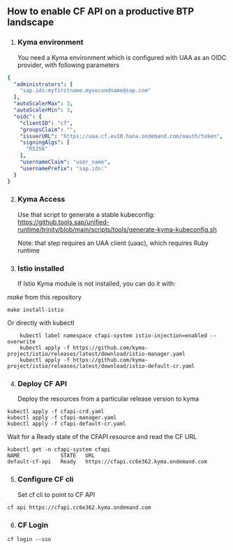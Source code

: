 ## How to enable CF API on a productive BTP landscape


1. ### Kyma environment ###

    You need a Kyma environment which is configured with UAA as an OIDC provider, with following parameters
``` yaml
{
  "administrators": [
    "sap.ids:myfirstname.mysecondname@sap.com"
  ],
  "autoScalerMax": 3,
  "autoScalerMin": 3,
  "oidc": {
    "clientID": "cf",
    "groupsClaim": "",
    "issuerURL": "https://uaa.cf.eu10.hana.ondemand.com/oauth/token",
    "signingAlgs": [
      "RS256"
    ],
    "usernameClaim": "user_name",
    "usernamePrefix": "sap.ids:"
  }
}
```

2. ### Kyma Access ###

    Use that script to generate a stable kubeconfig: <br>
    https://github.tools.sap/unified-runtime/trinity/blob/main/scripts/tools/generate-kyma-kubeconfig.sh
    
    Note: that step requires an UAA client (uaac), which requires Ruby runtime


3. ### Istio installed ###

    If Istio Kyma module is not installed, you can do it with:

*make* from this repository
```
make install-istio
```
Or directly with kubectl
```
	kubectl label namespace cfapi-system istio-injection=enabled --overwrite
	kubectl apply -f https://github.com/kyma-project/istio/releases/latest/download/istio-manager.yaml
	kubectl apply -f https://github.com/kyma-project/istio/releases/latest/download/istio-default-cr.yaml
```

4. ### Deploy CF API ###

    Deploy the resources from a particular release version to kyma
```
kubectl apply -f cfapi-crd.yaml
kubectl apply -f cfapi-manager.yaml
kubectl apply -f cfapi-default-cr.yaml
```

  Wait for a Ready state of the CFAPI resource and read the CF URL 
```
kubectl get -n cfapi-system cfapi
NAME             STATE   URL
default-cf-api   Ready   https://cfapi.cc6e362.kyma.ondemand.com
```

5.  ### Configure CF cli ###

    Set cf cli to point to CF API 
```
cf api https://cfapi.cc6e362.kyma.ondemand.com 
```

6. ### CF Login ###
 
```
cf login --sso
```
